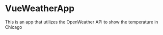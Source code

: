 # VueWeatherApp
This is an app that utilizes the OpenWeather API to show the temperature in Chicago
